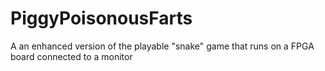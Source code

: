 # PiggyPoisonousFarts
A an enhanced version of the playable "snake" game that runs on a FPGA board connected to a monitor
